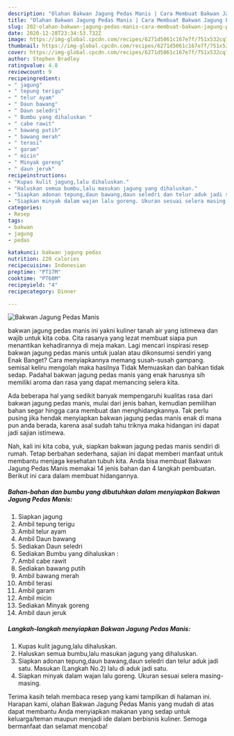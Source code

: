 ```yaml
---
description: "Olahan Bakwan Jagung Pedas Manis | Cara Membuat Bakwan Jagung Pedas Manis Yang Enak Dan Lezat"
title: "Olahan Bakwan Jagung Pedas Manis | Cara Membuat Bakwan Jagung Pedas Manis Yang Enak Dan Lezat"
slug: 202-olahan-bakwan-jagung-pedas-manis-cara-membuat-bakwan-jagung-pedas-manis-yang-enak-dan-lezat
date: 2020-12-28T23:34:53.732Z
image: https://img-global.cpcdn.com/recipes/6271d5061c167e7f/751x532cq70/bakwan-jagung-pedas-manis-foto-resep-utama.jpg
thumbnail: https://img-global.cpcdn.com/recipes/6271d5061c167e7f/751x532cq70/bakwan-jagung-pedas-manis-foto-resep-utama.jpg
cover: https://img-global.cpcdn.com/recipes/6271d5061c167e7f/751x532cq70/bakwan-jagung-pedas-manis-foto-resep-utama.jpg
author: Stephen Bradley
ratingvalue: 4.8
reviewcount: 9
recipeingredient:
- " jagung"
- " tepung terigu"
- " telur ayam"
- " Daun bawang"
- " Daun seledri"
- " Bumbu yang dihaluskan "
- " cabe rawit"
- " bawang putih"
- " bawang merah"
- " terasi"
- " garam"
- " micin"
- " Minyak goreng"
- " daun jeruk"
recipeinstructions:
- "Kupas kulit jagung,lalu dihaluskan."
- "Haluskan semua bumbu,lalu masukan jagung yang dihaluskan."
- "Siapkan adonan tepung,daun bawang,daun seledri dan telur aduk jadi satu. Masukan (Langkah No.2) lalu di aduk jadi satu."
- "Siapkan minyak dalam wajan lalu goreng. Ukuran sesuai selera masing-masing."
categories:
- Resep
tags:
- bakwan
- jagung
- pedas

katakunci: bakwan jagung pedas 
nutrition: 220 calories
recipecuisine: Indonesian
preptime: "PT17M"
cooktime: "PT60M"
recipeyield: "4"
recipecategory: Dinner

---
```



![Bakwan Jagung Pedas Manis](https://img-global.cpcdn.com/recipes/6271d5061c167e7f/751x532cq70/bakwan-jagung-pedas-manis-foto-resep-utama.jpg)


bakwan jagung pedas manis ini yakni kuliner tanah air yang istimewa dan wajib untuk kita coba. Cita rasanya yang lezat membuat siapa pun menantikan kehadirannya di meja makan.
Lagi mencari inspirasi resep bakwan jagung pedas manis untuk jualan atau dikonsumsi sendiri yang Enak Banget? Cara menyiapkannya memang susah-susah gampang. semisal keliru mengolah maka hasilnya Tidak Memuaskan dan bahkan tidak sedap. Padahal bakwan jagung pedas manis yang enak harusnya sih memiliki aroma dan rasa yang dapat memancing selera kita.



Ada beberapa hal yang sedikit banyak mempengaruhi kualitas rasa dari bakwan jagung pedas manis, mulai dari jenis bahan, kemudian pemilihan bahan segar hingga cara membuat dan menghidangkannya. Tak perlu pusing jika hendak menyiapkan bakwan jagung pedas manis enak di mana pun anda berada, karena asal sudah tahu triknya maka hidangan ini dapat jadi sajian istimewa.


Nah, kali ini kita coba, yuk, siapkan bakwan jagung pedas manis sendiri di rumah. Tetap berbahan sederhana, sajian ini dapat memberi manfaat untuk membantu menjaga kesehatan tubuh kita. Anda bisa membuat Bakwan Jagung Pedas Manis memakai 14 jenis bahan dan 4 langkah pembuatan. Berikut ini cara dalam membuat hidangannya.

<!--inarticleads1-->

##### Bahan-bahan dan bumbu yang dibutuhkan dalam menyiapkan Bakwan Jagung Pedas Manis:

1. Siapkan  jagung
1. Ambil  tepung terigu
1. Ambil  telur ayam
1. Ambil  Daun bawang
1. Sediakan  Daun seledri
1. Sediakan  Bumbu yang dihaluskan :
1. Ambil  cabe rawit
1. Sediakan  bawang putih
1. Ambil  bawang merah
1. Ambil  terasi
1. Ambil  garam
1. Ambil  micin
1. Sediakan  Minyak goreng
1. Ambil  daun jeruk




<!--inarticleads2-->

##### Langkah-langkah menyiapkan Bakwan Jagung Pedas Manis:

1. Kupas kulit jagung,lalu dihaluskan.
1. Haluskan semua bumbu,lalu masukan jagung yang dihaluskan.
1. Siapkan adonan tepung,daun bawang,daun seledri dan telur aduk jadi satu. Masukan (Langkah No.2) lalu di aduk jadi satu.
1. Siapkan minyak dalam wajan lalu goreng. Ukuran sesuai selera masing-masing.




Terima kasih telah membaca resep yang kami tampilkan di halaman ini. Harapan kami, olahan Bakwan Jagung Pedas Manis yang mudah di atas dapat membantu Anda menyiapkan makanan yang sedap untuk keluarga/teman maupun menjadi ide dalam berbisnis kuliner. Semoga bermanfaat dan selamat mencoba!
